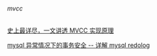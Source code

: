 ###### mvcc


[史上最详尽，一文讲透 MVCC 实现原理][https://mp.weixin.qq.com/s/rKYpQp4JPZL2q5p41f6V6Q]

[https://mp.weixin.qq.com/s/rKYpQp4JPZL2q5p41f6V6Q]: https://mp.weixin.qq.com/s/rKYpQp4JPZL2q5p41f6V6Q



[mysql 异常情况下的事务安全 -- 详解 mysql redolog][https://mp.weixin.qq.com/s/tOQ192j4qHkuN7FzKVwNtQ]

[https://mp.weixin.qq.com/s/tOQ192j4qHkuN7FzKVwNtQ]: https://mp.weixin.qq.com/s/tOQ192j4qHkuN7FzKVwNtQ